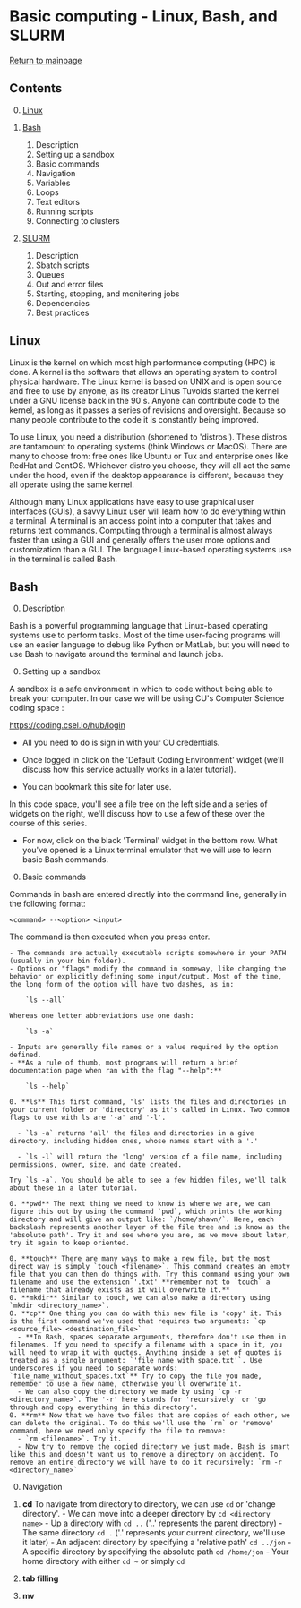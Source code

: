 # Basic computing - Linux, Bash, and SLURM
[Return to mainpage](https://luger-lab.github.io/coding-tutorials/)
## Contents
0. [Linux](#linux)
0. [Bash](#bash)

    1. Description
    0. Setting up a sandbox
    0. Basic commands
    0. Navigation
    0. Variables
    0. Loops
    0. Text editors
    0. Running scripts
    0. Connecting to clusters

0. [SLURM](#slurm)

    1. Description
    0. Sbatch scripts
    0. Queues
    0. Out and error files
    0. Starting, stopping, and monitering jobs
    0. Dependencies
    0. Best practices

## Linux
Linux is the kernel on which most high performance computing (HPC) is done. A kernel is the software that allows an operating system to control physical hardware. The Linux kernel is based on UNIX and is open source and free to use by anyone, as its creator Linus Tuvolds started the kernel under a GNU license back in the 90's. Anyone can contribute code to the kernel, as long as it passes a series of revisions and oversight. Because so many people contribute to the code it is constantly being improved.

To use Linux, you need a distribution (shortened to 'distros'). These distros are tantamount to operating systems (think Windows or MacOS). There are many to choose from: free ones like Ubuntu or Tux and enterprise ones like RedHat and CentOS. Whichever distro you choose, they will all act the same under the hood, even if the desktop appearance is different, because they all operate using the same kernel.

Although many Linux applications have easy to use graphical user interfaces (GUIs), a savvy Linux user will learn how to do everything within a terminal. A terminal is an access point into a computer that takes and returns text commands. Computing through a terminal is almost always faster than using a GUI and generally offers the user more options and customization than a GUI. The language Linux-based operating systems use in the terminal is called Bash.

## Bash
0. Description

  Bash is a powerful programming language that Linux-based operating systems use to perform tasks. Most of the time user-facing programs will use an easier language to debug like Python or MatLab, but you will need to use Bash to navigate around the terminal and launch jobs.

0. Setting up a sandbox

  A sandbox is a safe environment in which to code without being able to break your computer. In our case we will be using CU's Computer Science coding space :

  https://coding.csel.io/hub/login

  - All you need to do is sign in with your CU credentials.

  - Once logged in click on the 'Default Coding Environment' widget (we'll discuss how this service actually works in a later tutorial).

  - You can bookmark this site for later use.

  In this code space, you'll see a file tree on the left side and a series of widgets on the right, we'll discuss how to use a few of these over the course of this series.

  - For now, click on the black 'Terminal' widget in the bottom row. What you've opened is a Linux terminal emulator that we will use to learn basic Bash commands.

0. Basic commands

  Commands in bash are entered directly into the command line, generally in the following format:

  `<command> --<option> <input>`

  The command is then executed when you press enter.

    - The commands are actually executable scripts somewhere in your PATH (usually in your bin folder).
    - Options or "flags" modify the command in someway, like changing the behavior or explicitly defining some input/output. Most of the time, the long form of the option will have two dashes, as in:

        `ls --all`

    Whereas one letter abbreviations use one dash:

        `ls -a`

    - Inputs are generally file names or a value required by the option defined.
    - **As a rule of thumb, most programs will return a brief documentation page when ran with the flag "--help":**

        `ls --help`

    0. **ls** This first command, 'ls' lists the files and directories in your current folder or 'directory' as it's called in Linux. Two common flags to use with ls are '-a' and '-l'.

      - `ls -a` returns 'all' the files and directories in a give directory, including hidden ones, whose names start with a '.'

      - `ls -l` will return the 'long' version of a file name, including permissions, owner, size, and date created.

    Try `ls -a`. You should be able to see a few hidden files, we'll talk about these in a later tutorial.

    0. **pwd** The next thing we need to know is where we are, we can figure this out by using the command `pwd`, which prints the working directory and will give an output like: `/home/shawn/`. Here, each backslash represents another layer of the file tree and is know as the 'absolute path'. Try it and see where you are, as we move about later, try it again to keep oriented.

    0. **touch** There are many ways to make a new file, but the most direct way is simply `touch <filename>`. This command creates an empty file that you can then do things with. Try this command using your own filename and use the extension '.txt' **remember not to `touch` a filename that already exists as it will overwrite it.**
    0. **mkdir** Similar to touch, we can also make a directory using `mkdir <directory_name>`.
    0. **cp** One thing you can do with this new file is 'copy' it. This is the first command we've used that requires two arguments: `cp <source_file> <destination_file>`
      - **In Bash, spaces separate arguments, therefore don't use them in filenames. If you need to specify a filename with a space in it, you will need to wrap it with quotes. Anything inside a set of quotes is treated as a single argument: `'file name with space.txt'`. Use underscores if you need to separate words: `file_name_without_spaces.txt`** Try to copy the file you made, remember to use a new name, otherwise you'll overwrite it.
      - We can also copy the directory we made by using `cp -r <directory_name>`. The '-r' here stands for 'recursively' or 'go through and copy everything in this directory'.
    0. **rm** Now that we have two files that are copies of each other, we can delete the original. To do this we'll use the `rm` or 'remove' command, here we need only specify the file to remove:  
      - `rm <filename>`. Try it.
      - Now try to remove the copied directory we just made. Bash is smart like this and doesn't want us to remove a directory on accident. To remove an entire directory we will have to do it recursively: `rm -r <directory_name>`


0. Navigation

  0. **cd** To navigate from directory to directory, we can use `cd` or 'change directory'.
    - We can move into a deeper directory by `cd <directory name>`
    - Up a directory with `cd ..` ('..' represents the parent directory)
    - The same directory `cd .` ('.' represents your current directory, we'll use it later)
    - An adjacent directory by specifying a 'relative path' `cd ../jon`
    - A specific directory by specifying the absolute path `cd /home/jon`
    - Your home directory with either `cd ~` or simply `cd`
  0. **tab filling**
  0. **mv**
